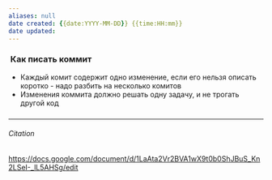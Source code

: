 ```yaml
---
aliases: null
date created: {{date:YYYY-MM-DD}} {{time:HH:mm}}
date updated:
---
```


###  Как писать коммит

- Каждый комит содержит одно изменение, если его нельзя описать коротко - надо разбить на несколько комитов
- Изменения коммита должно решать одну задачу, и не трогать другой код


###

###

###

###

---

###### Citation
https://docs.google.com/document/d/1LaAta2Vr2BVA1wX9t0b0ShJBuS_Kn2LSeI-_lL5AHSg/edit